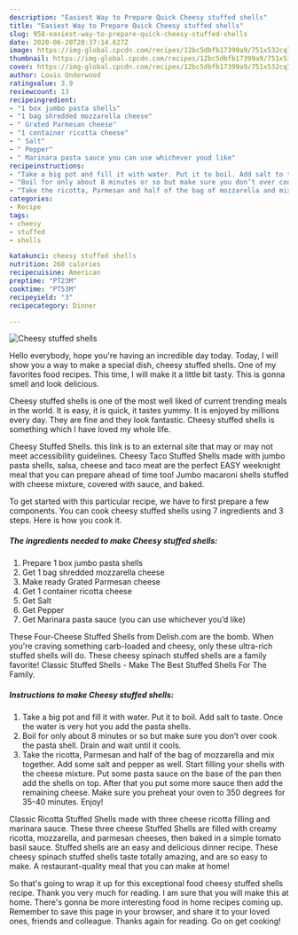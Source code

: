 ```yaml
---
description: "Easiest Way to Prepare Quick Cheesy stuffed shells"
title: "Easiest Way to Prepare Quick Cheesy stuffed shells"
slug: 958-easiest-way-to-prepare-quick-cheesy-stuffed-shells
date: 2020-06-20T20:37:14.627Z
image: https://img-global.cpcdn.com/recipes/12bc5dbfb17399a9/751x532cq70/cheesy-stuffed-shells-recipe-main-photo.jpg
thumbnail: https://img-global.cpcdn.com/recipes/12bc5dbfb17399a9/751x532cq70/cheesy-stuffed-shells-recipe-main-photo.jpg
cover: https://img-global.cpcdn.com/recipes/12bc5dbfb17399a9/751x532cq70/cheesy-stuffed-shells-recipe-main-photo.jpg
author: Louis Underwood
ratingvalue: 3.9
reviewcount: 13
recipeingredient:
- "1 box jumbo pasta shells"
- "1 bag shredded mozzarella cheese"
- " Grated Parmesan cheese"
- "1 container ricotta cheese"
- " Salt"
- " Pepper"
- " Marinara pasta sauce you can use whichever youd like"
recipeinstructions:
- "Take a big pot and fill it with water. Put it to boil. Add salt to taste. Once the water is very hot you add the pasta shells."
- "Boil for only about 8 minutes or so but make sure you don’t over cook the pasta shell. Drain and wait until it cools."
- "Take the ricotta, Parmesan and half of the bag of mozzarella and mix together. Add some salt and pepper as well. Start filling your shells with the cheese mixture. Put some pasta sauce on the base of the pan then add the shells on top. After that you put some more sauce then add the remaining cheese. Make sure you preheat your oven to 350 degrees for 35-40 minutes. Enjoy!"
categories:
- Recipe
tags:
- cheesy
- stuffed
- shells

katakunci: cheesy stuffed shells 
nutrition: 268 calories
recipecuisine: American
preptime: "PT23M"
cooktime: "PT53M"
recipeyield: "3"
recipecategory: Dinner

---
```



![Cheesy stuffed shells](https://img-global.cpcdn.com/recipes/12bc5dbfb17399a9/751x532cq70/cheesy-stuffed-shells-recipe-main-photo.jpg)

Hello everybody, hope you're having an incredible day today. Today, I will show you a way to make a special dish, cheesy stuffed shells. One of my favorites food recipes. This time, I will make it a little bit tasty. This is gonna smell and look delicious.

Cheesy stuffed shells is one of the most well liked of current trending meals in the world. It is easy, it is quick, it tastes yummy. It is enjoyed by millions every day. They are fine and they look fantastic. Cheesy stuffed shells is something which I have loved my whole life.

Cheesy Stuffed Shells. this link is to an external site that may or may not meet accessibility guidelines. Cheesy Taco Stuffed Shells made with jumbo pasta shells, salsa, cheese and taco meat are the perfect EASY weeknight meal that you can prepare ahead of time too! Jumbo macaroni shells stuffed with cheese mixture, covered with sauce, and baked.


To get started with this particular recipe, we have to first prepare a few components. You can cook cheesy stuffed shells using 7 ingredients and 3 steps. Here is how you cook it.

<!--inarticleads1-->

##### The ingredients needed to make Cheesy stuffed shells:

1. Prepare 1 box jumbo pasta shells
1. Get 1 bag shredded mozzarella cheese
1. Make ready  Grated Parmesan cheese
1. Get 1 container ricotta cheese
1. Get  Salt
1. Get  Pepper
1. Get  Marinara pasta sauce (you can use whichever you’d like)


These Four-Cheese Stuffed Shells from Delish.com are the bomb. When you&#39;re craving something carb-loaded and cheesy, only these ultra-rich stuffed shells will do. These cheesy spinach stuffed shells are a family favorite! Classic Stuffed Shells - Make The Best Stuffed Shells For The Family. 

<!--inarticleads2-->

##### Instructions to make Cheesy stuffed shells:

1. Take a big pot and fill it with water. Put it to boil. Add salt to taste. Once the water is very hot you add the pasta shells.
1. Boil for only about 8 minutes or so but make sure you don’t over cook the pasta shell. Drain and wait until it cools.
1. Take the ricotta, Parmesan and half of the bag of mozzarella and mix together. Add some salt and pepper as well. Start filling your shells with the cheese mixture. Put some pasta sauce on the base of the pan then add the shells on top. After that you put some more sauce then add the remaining cheese. Make sure you preheat your oven to 350 degrees for 35-40 minutes. Enjoy!


Classic Ricotta Stuffed Shells made with three cheese ricotta filling and marinara sauce. These three cheese Stuffed Shells are filled with creamy ricotta, mozzarella, and parmesan cheeses, then baked in a simple tomato basil sauce. Stuffed shells are an easy and delicious dinner recipe. These cheesy spinach stuffed shells taste totally amazing, and are so easy to make. A restaurant-quality meal that you can make at home! 

So that's going to wrap it up for this exceptional food cheesy stuffed shells recipe. Thank you very much for reading. I am sure that you will make this at home. There's gonna be more interesting food in home recipes coming up. Remember to save this page in your browser, and share it to your loved ones, friends and colleague. Thanks again for reading. Go on get cooking!
